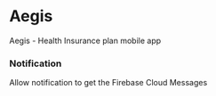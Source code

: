 # Aegis
Aegis - Health Insurance plan mobile app






### Notification
Allow notification to get the Firebase Cloud Messages
